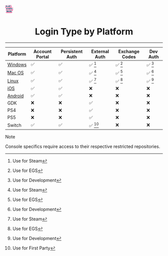 <a href="/readme.md"><img src="/docs/images/PlayEveryWareLogo.gif" alt="README.md" width="5%"/></a>

# <div align="center">Login Type by Platform</div>
---


| Platform | Account Portal              | Persistent Auth | External Auth       | Exchange Codes | Dev Auth            |
|-|-|-|-|-|-|
| [Windows](/docs/login.md) | ✅ | ✅ |  ✅ [^1] | ✅ [^2] | ✅ [^3] |
| [Mac OS](/docs/login.md) | ✅ | ✅ | ✅ [^1] | ✅ [^2] | ✅ [^3] |
| [Linux](/docs/login.md) | ✅ | ✅ | ✅ [^1] | ✅ [^2] | ✅ [^3] |
| [iOS](/docs/login.md) | ✅ | ✅ | ❌ | ❌ | ❌ |
| [Android](/docs/login.md) | ✅ | ✅ |❌ |❌ | ❌ |
| GDK            | ❌       | ❌        | ✅              | ❌       | ❌   |
| PS4            | ❌       | ❌        | ✅              | ❌       | ❌   |
| PS5            | ❌       | ❌        | ✅              | ❌       | ❌   |
| Switch  | ✅         | ✅          | ✅ [^4] | ❌       | ❌   |

> [!NOTE]
> Console specifics require access to their respective restricted repositories.

[^1]: Use for Steam
[^2]: Use for EGS
[^3]: Use for Development
[^4]: Use for First Party